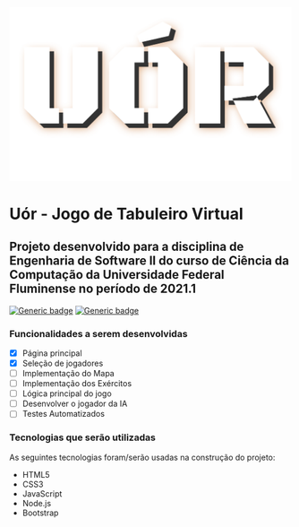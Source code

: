 ![Banner Uór](assets/images/logo.png)

# Uór - Jogo de Tabuleiro Virtual

## Projeto desenvolvido para a disciplina de Engenharia de Software II do curso de Ciência da Computação da Universidade Federal Fluminense no período de 2021.1

[![Generic badge](https://img.shields.io/badge/license-MIT-blue.svg)](https://shields.io/) [![Generic badge](https://img.shields.io/badge/PRs-Welcome-brightgreen.svg)](https://shields.io/)

### Funcionalidades a serem desenvolvidas

- [x] Página principal
- [x] Seleção de jogadores
- [ ] Implementação do Mapa
- [ ] Implementação dos Exércitos
- [ ] Lógica principal do jogo
- [ ] Desenvolver o jogador da IA
- [ ] Testes Automatizados

### Tecnologias que serão utilizadas
As seguintes tecnologias foram/serão usadas na construção do projeto:

- HTML5
- CSS3
- JavaScript
- Node.js
- Bootstrap